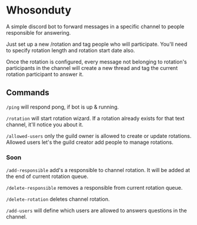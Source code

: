# Whosonduty

A simple discord bot to forward messages in a specific channel to people responsible for answering.

Just set up a new /rotation and tag people who will participate. You'll need to specify rotation length and rotation start date also.

Once the rotation is configured, every message not belonging to rotation's participants in the channel will create a new thread and tag the current rotation participant to
answer it.

## Commands

`/ping` will respond pong, if bot is up & running.

`/rotation` will start rotation wizard. If a rotation already exists for that text channel, it'll notice you about it.

`/allowed-users` only the guild owner is allowed to create or update rotations. Allowed users let's the guild creator add people to manage rotations.

### Soon

`/add-responsible` add's a responsible to channel rotation. It will be added at the end of current rotation queue.

`/delete-responsible` removes a responsible from current rotation queue.

`/delete-rotation` deletes channel rotation.

`/add-users` will define which users are allowed to answers questions in the channel.
